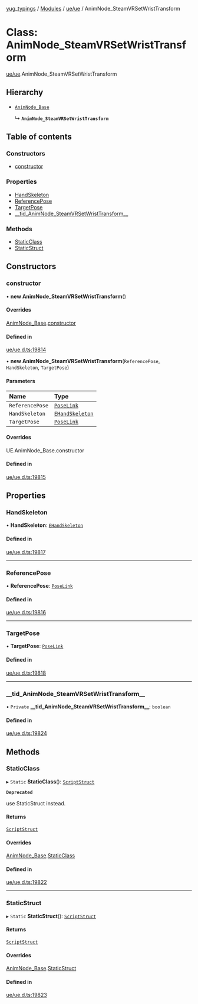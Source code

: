 [yug_typings](../README.md) / [Modules](../modules.md) / [ue/ue](../modules/ue_ue.md) / AnimNode\_SteamVRSetWristTransform

# Class: AnimNode\_SteamVRSetWristTransform

[ue/ue](../modules/ue_ue.md).AnimNode_SteamVRSetWristTransform

## Hierarchy

- [`AnimNode_Base`](ue_ue.AnimNode_Base.md)

  ↳ **`AnimNode_SteamVRSetWristTransform`**

## Table of contents

### Constructors

- [constructor](ue_ue.AnimNode_SteamVRSetWristTransform.md#constructor)

### Properties

- [HandSkeleton](ue_ue.AnimNode_SteamVRSetWristTransform.md#handskeleton)
- [ReferencePose](ue_ue.AnimNode_SteamVRSetWristTransform.md#referencepose)
- [TargetPose](ue_ue.AnimNode_SteamVRSetWristTransform.md#targetpose)
- [\_\_tid\_AnimNode\_SteamVRSetWristTransform\_\_](ue_ue.AnimNode_SteamVRSetWristTransform.md#__tid_animnode_steamvrsetwristtransform__)

### Methods

- [StaticClass](ue_ue.AnimNode_SteamVRSetWristTransform.md#staticclass)
- [StaticStruct](ue_ue.AnimNode_SteamVRSetWristTransform.md#staticstruct)

## Constructors

### constructor

• **new AnimNode_SteamVRSetWristTransform**()

#### Overrides

[AnimNode_Base](ue_ue.AnimNode_Base.md).[constructor](ue_ue.AnimNode_Base.md#constructor)

#### Defined in

[ue/ue.d.ts:19814](https://github.com/YugMetaverse/yug_typings/blob/b7d9b19/ue/ue.d.ts#L19814)

• **new AnimNode_SteamVRSetWristTransform**(`ReferencePose`, `HandSkeleton`, `TargetPose`)

#### Parameters

| Name | Type |
| :------ | :------ |
| `ReferencePose` | [`PoseLink`](ue_ue.PoseLink.md) |
| `HandSkeleton` | [`EHandSkeleton`](../enums/ue_ue.EHandSkeleton.md) |
| `TargetPose` | [`PoseLink`](ue_ue.PoseLink.md) |

#### Overrides

UE.AnimNode\_Base.constructor

#### Defined in

[ue/ue.d.ts:19815](https://github.com/YugMetaverse/yug_typings/blob/b7d9b19/ue/ue.d.ts#L19815)

## Properties

### HandSkeleton

• **HandSkeleton**: [`EHandSkeleton`](../enums/ue_ue.EHandSkeleton.md)

#### Defined in

[ue/ue.d.ts:19817](https://github.com/YugMetaverse/yug_typings/blob/b7d9b19/ue/ue.d.ts#L19817)

___

### ReferencePose

• **ReferencePose**: [`PoseLink`](ue_ue.PoseLink.md)

#### Defined in

[ue/ue.d.ts:19816](https://github.com/YugMetaverse/yug_typings/blob/b7d9b19/ue/ue.d.ts#L19816)

___

### TargetPose

• **TargetPose**: [`PoseLink`](ue_ue.PoseLink.md)

#### Defined in

[ue/ue.d.ts:19818](https://github.com/YugMetaverse/yug_typings/blob/b7d9b19/ue/ue.d.ts#L19818)

___

### \_\_tid\_AnimNode\_SteamVRSetWristTransform\_\_

• `Private` **\_\_tid\_AnimNode\_SteamVRSetWristTransform\_\_**: `boolean`

#### Defined in

[ue/ue.d.ts:19824](https://github.com/YugMetaverse/yug_typings/blob/b7d9b19/ue/ue.d.ts#L19824)

## Methods

### StaticClass

▸ `Static` **StaticClass**(): [`ScriptStruct`](ue_ue.ScriptStruct.md)

**`Deprecated`**

use StaticStruct instead.

#### Returns

[`ScriptStruct`](ue_ue.ScriptStruct.md)

#### Overrides

[AnimNode_Base](ue_ue.AnimNode_Base.md).[StaticClass](ue_ue.AnimNode_Base.md#staticclass)

#### Defined in

[ue/ue.d.ts:19822](https://github.com/YugMetaverse/yug_typings/blob/b7d9b19/ue/ue.d.ts#L19822)

___

### StaticStruct

▸ `Static` **StaticStruct**(): [`ScriptStruct`](ue_ue.ScriptStruct.md)

#### Returns

[`ScriptStruct`](ue_ue.ScriptStruct.md)

#### Overrides

[AnimNode_Base](ue_ue.AnimNode_Base.md).[StaticStruct](ue_ue.AnimNode_Base.md#staticstruct)

#### Defined in

[ue/ue.d.ts:19823](https://github.com/YugMetaverse/yug_typings/blob/b7d9b19/ue/ue.d.ts#L19823)
